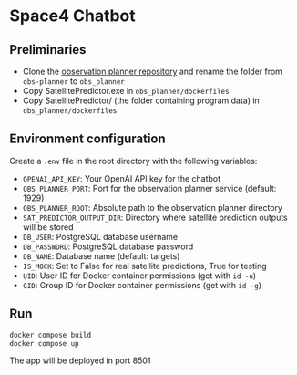 # Space4 Chatbot

## Preliminaries

- Clone the [observation planner repository](https://github.com/UArizonaSpace4/obs-planner/tree/victor) and rename the folder from `obs-planner` to `obs_planner`
- Copy SatellitePredictor.exe in `obs_planner/dockerfiles`
- Copy SatellitePredictor/ (the folder containing program data) in `obs_planner/dockerfiles`

## Environment configuration

Create a `.env` file in the root directory with the following variables:

- `OPENAI_API_KEY`: Your OpenAI API key for the chatbot
- `OBS_PLANNER_PORT`: Port for the observation planner service (default: 1929)
- `OBS_PLANNER_ROOT`: Absolute path to the observation planner directory
- `SAT_PREDICTOR_OUTPUT_DIR`: Directory where satellite prediction outputs will be stored
- `DB_USER`: PostgreSQL database username
- `DB_PASSWORD`: PostgreSQL database password  
- `DB_NAME`: Database name (default: targets)
- `IS_MOCK`: Set to False for real satellite predictions, True for testing
- `UID`: User ID for Docker container permissions (get with `id -u`)
- `GID`: Group ID for Docker container permissions (get with `id -g`)

## Run

```sh
docker compose build
docker compose up
```

The app will be deployed in port 8501